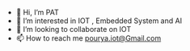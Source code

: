 - 👋 Hi, I’m PAT
- 👀 I’m interested in IOT , Embedded System and AI
- 💞️ I’m looking to collaborate on IOT
- 📫 How to reach me pourya.iot@Gmail.com
  

